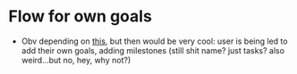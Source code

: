 # Flow for own goals

- Obv depending on [this](docs/future-features/learning-goals.md), but then would be very cool: user is being led to add their own goals, adding milestones (still shit name? just tasks? also weird...but no, hey, why not?) 